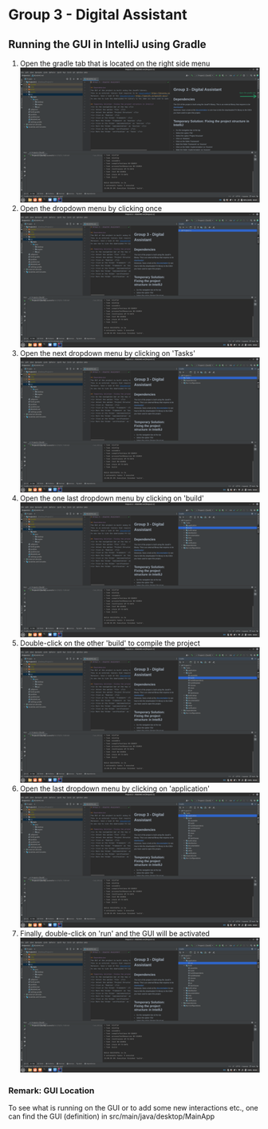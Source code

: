 # Group 3 - Digital Assistant

## Running the GUI in IntelliJ using Gradle
1. Open the gradle tab that is located on the right side menu ![](images/readme/1.png)
2. Open the dropdown menu by clicking once ![](images/readme/2.png)
3. Open the next dropdown menu by clicking on 'Tasks' ![](images/readme/3.png)
4. Open the one last dropdown menu by clicking on 'build' ![](images/readme/4.png)
5. Double-click on the other 'build' to compile the project ![](images/readme/5.png)
6. Open the last dropdown menu by clicking on 'application' ![](images/readme/6.png)
7. Finally, double-click on 'run' and the GUI will be activated ![](images/readme/7.png)

### Remark: GUI Location
To see what is running on the GUI or to add some new interactions etc.,
one can find the GUI (definition) in src/main/java/desktop/MainApp